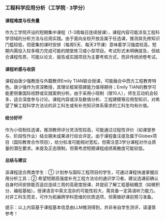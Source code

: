 ### 工程科学应用分析（工学院 · 3学分）

#### 课程难度与任务量  
作为工学院开设的短期集中课程（1-3周每日连续授课），课程内容可能涉及工程科学领域的分析方法与应用实践。由于面向全校开放且属于任选课，推测其先修知识门槛较低，但密集的课时安排（每周5天、每天3节课）意味着学习强度较高，短期内需投入较多精力完成可能的随堂练习或小型项目。考试形式未明确提及，但结合课程性质，可能以论文、报告或实践项目为主要考核方式，而非传统闭卷考试。

#### 课程听感与收获  
课程由唐少强教授与外籍教师Emily TIAN联合授课，可能融合中西方工程教育特色。唐少强作为资深教授，其理论框架搭建能力值得期待；Emily TIAN的教学可能更侧重国际视野或实践案例分析。由于采用小班制（限10人），师生互动机会较多，适合深度参与讨论。课程内容或涉及数值分析、工程建模等应用型知识，对希望了解工程科学方法论的非工科生或有补充知识体系需求的工科生均有价值。

#### 给分好坏  
作为小班制任选课，推测教师评分灵活性较高，可能通过过程性评价（如课堂参与、阶段性作业）结合期末成果进行综合评定。由于课程备注提及属于Globex项目（国际教育合作项目），给分标准可能相对宽松，但需注意3学分课程对作业质量的潜在要求。未提及正态限制，但需考虑短期课程成绩离散度可能较低。

#### 总结与建议  
该课程适合两类学生：① 计划参与国际工程项目的学生，可通过课程快速掌握应用分析工具；② 希望短期高强度补充工程方法论的通识学习者。建议选课前确认自身时间安排能否适应连续三周的高密度授课，并提前了解工程基础概念（如微积分、编程基础）。授课语言中英文混杂的可能性较大，需具备一定英语听力能力。对非工科生而言，可作为拓展跨学科思维的优质选项，但需做好课前预习准备。

提示：以上内容基于课程基本信息由LLM推测得到，并非来自学生测评，请谨慎参考！